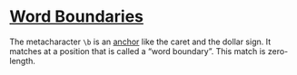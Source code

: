 # [Word Boundaries](https://www.regular-expressions.info/wordboundaries.html)

The metacharacter `\b` is an [anchor](https://www.regular-expressions.info/anchors.html) like the caret and the dollar sign. It matches at a position that is called a “word boundary”. This match is zero-length.